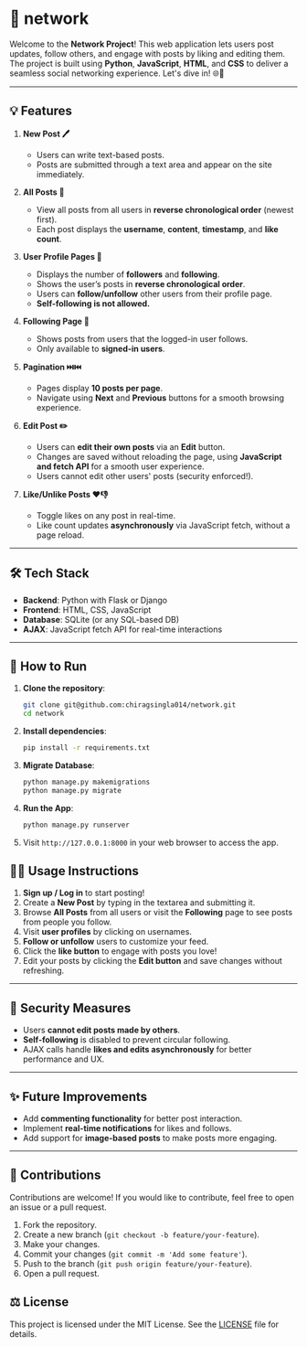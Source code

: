 # 📝 network

Welcome to the **Network Project**! This web application lets users post updates, follow others, and engage with posts by liking and editing them. The project is built using **Python**, **JavaScript**, **HTML**, and **CSS** to deliver a seamless social networking experience. Let's dive in! 🌐🚀  

---

## 💡 Features  

1. **New Post 🖊️**  
   - Users can write text-based posts.
   - Posts are submitted through a text area and appear on the site immediately.  

2. **All Posts 📃**  
   - View all posts from all users in **reverse chronological order** (newest first).
   - Each post displays the **username**, **content**, **timestamp**, and **like count**.  

3. **User Profile Pages 👤**  
   - Displays the number of **followers** and **following**.
   - Shows the user’s posts in **reverse chronological order**.
   - Users can **follow/unfollow** other users from their profile page.
   - **Self-following is not allowed.**  

4. **Following Page 👥**  
   - Shows posts from users that the logged-in user follows.
   - Only available to **signed-in users**.

5. **Pagination ⏭️⏮️**  
   - Pages display **10 posts per page**.
   - Navigate using **Next** and **Previous** buttons for a smooth browsing experience.

6. **Edit Post ✏️**  
   - Users can **edit their own posts** via an **Edit** button.
   - Changes are saved without reloading the page, using **JavaScript and fetch API** for a smooth user experience.
   - Users cannot edit other users' posts (security enforced!).  

7. **Like/Unlike Posts ❤️👎**  
   - Toggle likes on any post in real-time.
   - Like count updates **asynchronously** via JavaScript fetch, without a page reload.

---

## 🛠️ Tech Stack  

- **Backend**: Python with Flask or Django  
- **Frontend**: HTML, CSS, JavaScript  
- **Database**: SQLite (or any SQL-based DB)  
- **AJAX**: JavaScript fetch API for real-time interactions  

---

## 🚀 How to Run  

1. **Clone the repository**:  
   ```bash
   git clone git@github.com:chiragsingla014/network.git
   cd network
   ```
2. **Install dependencies**:
    ```bash
    pip install -r requirements.txt
    ```
3. **Migrate Database**:
    ```bash
    python manage.py makemigrations
    python manage.py migrate
    ```

4. **Run the App**:
    ```bash
    python manage.py runserver
    ```

5. Visit `http://127.0.0.1:8000` in your web browser to access the app.



## 🧑‍💻 Usage Instructions  

1. **Sign up / Log in** to start posting!  
2. Create a **New Post** by typing in the textarea and submitting it.  
3. Browse **All Posts** from all users or visit the **Following** page to see posts from people you follow.  
4. Visit **user profiles** by clicking on usernames.  
5. **Follow or unfollow** users to customize your feed.  
6. Click the **like button** to engage with posts you love!  
7. Edit your posts by clicking the **Edit button** and save changes without refreshing.

---

## 🔐 Security Measures  

- Users **cannot edit posts made by others**.  
- **Self-following** is disabled to prevent circular following.  
- AJAX calls handle **likes and edits asynchronously** for better performance and UX.

---

## ✨ Future Improvements  

- Add **commenting functionality** for better post interaction.  
- Implement **real-time notifications** for likes and follows.  
- Add support for **image-based posts** to make posts more engaging.  

---

## 🤝 Contributions  

Contributions are welcome! If you would like to contribute, feel free to open an issue or a pull request.

1. Fork the repository.
2. Create a new branch (`git checkout -b feature/your-feature`).
3. Make your changes.
4. Commit your changes (`git commit -m 'Add some feature'`).
5. Push to the branch (`git push origin feature/your-feature`).
6. Open a pull request.

## ⚖️ License

This project is licensed under the MIT License. See the [LICENSE](LICENSE) file for details.